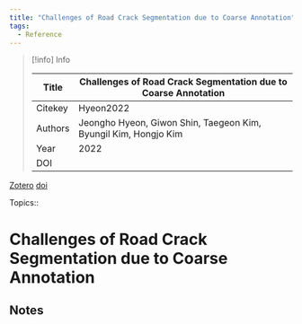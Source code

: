 ```yaml
---
title: "Challenges of Road Crack Segmentation due to Coarse Annotation"
tags:
  - Reference
---
```


> [!info] Info
> 
> Title | Challenges of Road Crack Segmentation due to Coarse Annotation
>  -- | --
> Citekey | Hyeon2022
> Authors | Jeongho Hyeon, Giwon Shin, Taegeon Kim, Byungil Kim, Hongjo Kim
> Year | 2022
> DOI | 

[Zotero](zotero://select/items/@Hyeon2022) [doi](https://doi.org/)

 Topics:: 

# Challenges of Road Crack Segmentation due to Coarse Annotation

## Notes




